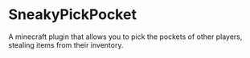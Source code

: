 # SneakyPickPocket
A minecraft plugin that allows you to pick the pockets of other players, stealing items from their inventory.
